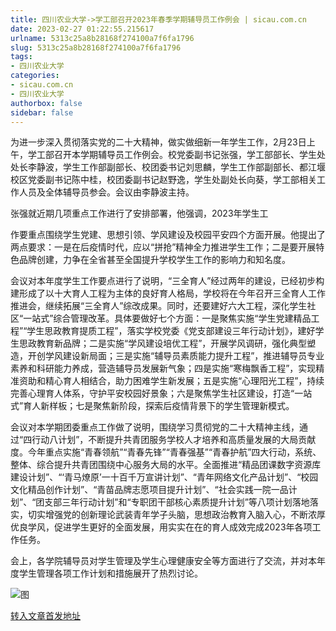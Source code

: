 ```yaml
---
title: 四川农业大学->学工部召开2023年春季学期辅导员工作例会 | sicau.com.cn
date: 2023-02-27 01:22:55.215617
urlname: 5313c25a8b28168f274100a7f6fa1796
slug: 5313c25a8b28168f274100a7f6fa1796
tags: 
- 四川农业大学
categories:
- sicau.com.cn
- 四川农业大学
authorbox: false
sidebar: false
---
```

为进一步深入贯彻落实党的二十大精神，做实做细新一年学生工作，2月23日上午，学工部召开本学期辅导员工作例会。校党委副书记张强，学工部部长、学生处处长李静波，学生工作部副部长、校团委书记刘思麟，学生工作部副部长、都江堰校区党委副书记陈中桂，校团委副书记赵野逸，学生处副处长向葵，学工部相关工作人员及全体辅导员参会。会议由李静波主持。  

张强就近期几项重点工作进行了安排部署，他强调，2023年学生工
<!--more-->
作要重点围绕学生党建、思想引领、学风建设及校园平安四个方面开展。他提出了两点要求：一是在后疫情时代，应以“拼抢”精神全力推进学生工作；二是要开展特色品牌创建，力争在全省甚至全国提升学校学生工作的影响力和知名度。

会议对本年度学生工作要点进行了说明，“三全育人”经过两年的建设，已经初步构建形成了以十大育人工程为主体的良好育人格局，学校将在今年召开三全育人工作推进会，继续拓展“三全育人”综改成果。同时，还要建好六大工程，深化学生社区“一站式”综合管理改革。具体要做好七个方面：一是聚焦实施“学生党建精品工程”“学生思政教育提质工程”，落实学校党委《党支部建设三年行动计划》，建好学生思政教育新品牌；二是实施“学风建设培优工程”，开展学风调研，强化典型塑造，开创学风建设新局面；三是实施“辅导员素质能力提升工程”，推进辅导员专业素养和科研能力养成，营造辅导员发展新气象；四是实施“寒梅飘香工程”，实现精准资助和精心育人相结合，助力困难学生新发展；五是实施“心理阳光工程”，持续完善心理育人体系，守护平安校园好景象；六是聚焦学生社区建设，打造“一站式”育人新样板；七是聚焦新阶段，探索后疫情背景下的学生管理新模式。

会议对本学期团委重点工作做了说明，围绕学习贯彻党的二十大精神主线，通过“四行动八计划”，不断提升共青团服务学校人才培养和高质量发展的大局贡献度。今年重点实施“青春领航”“青春先锋”“青春强基”“青春护航”四大行动，系统、整体、综合提升共青团围绕中心服务大局的水平。全面推进“精品团课数字资源库建设计划”、“‘青马燎原’一十百千万宣讲计划”、“青年网络文化产品计划”、“校园文化精品创作计划”、“青苗品牌志愿项目提升计划”、“社会实践一院一品计划”、“团支部三年行动计划”和“专职团干部核心素质提升计划”等八项计划落地落实，切实增强党的创新理论武装青年学子头脑，思想政治教育入脑入心，不断浓厚优良学风，促进学生更好的全面发展，用实实在在的育人成效完成2023年各项工作任务。

会上，各学院辅导员对学生管理及学生心理健康安全等方面进行了交流，并对本年度学生管理各项工作计划和措施展开了热烈讨论。

![图](https://news.sicau.edu.cn/__local/8/1E/7F/8EBFDB2B01FF0B5828FD0F3E013_4B7A96D9_DD84B.png)

[转入文章首发地址](https://news.sicau.edu.cn/info/1078/71104.htm)